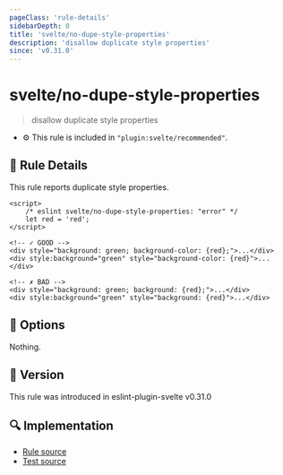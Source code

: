 ```yaml
---
pageClass: 'rule-details'
sidebarDepth: 0
title: 'svelte/no-dupe-style-properties'
description: 'disallow duplicate style properties'
since: 'v0.31.0'
---
```


# svelte/no-dupe-style-properties

> disallow duplicate style properties

- :gear: This rule is included in `"plugin:svelte/recommended"`.

## :book: Rule Details

This rule reports duplicate style properties.

<ESLintCodeBlock>

<!--eslint-skip-->

```svelte
<script>
	/* eslint svelte/no-dupe-style-properties: "error" */
	let red = 'red';
</script>

<!-- ✓ GOOD -->
<div style="background: green; background-color: {red};">...</div>
<div style:background="green" style="background-color: {red}">...</div>

<!-- ✗ BAD -->
<div style="background: green; background: {red};">...</div>
<div style:background="green" style="background: {red}">...</div>
```

</ESLintCodeBlock>

## :wrench: Options

Nothing.

## :rocket: Version

This rule was introduced in eslint-plugin-svelte v0.31.0

## :mag: Implementation

- [Rule source](https://github.com/sveltejs/eslint-plugin-svelte/blob/main/src/rules/no-dupe-style-properties.ts)
- [Test source](https://github.com/sveltejs/eslint-plugin-svelte/blob/main/tests/src/rules/no-dupe-style-properties.ts)
